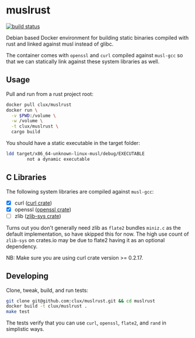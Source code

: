 # muslrust
[![build status](https://secure.travis-ci.org/clux/muslrust.svg)](http://travis-ci.org/clux/muslrust)

Debian based Docker environment for building static binaries compiled with rust and linked against musl instead of glibc.

The container comes with `openssl` and `curl` compiled against `musl-gcc` so that we can statically link against these system libraries as well.

## Usage
Pull and run from a rust project root:

```sh
docker pull clux/muslrust
docker run \
  -v $PWD:/volume \
  -w /volume \
  -t clux/muslrust \
  cargo build
```

You should have a static executable in the target folder:

```sh
ldd target/x86_64-unknown-linux-musl/debug/EXECUTABLE
        not a dynamic executable
```


## C Libraries
The following system libraries are compiled against `musl-gcc`:

- [x] curl ([curl crate](https://github.com/carllerche/curl-rust))
- [x] openssl ([openssl crate](https://github.com/sfackler/rust-openssl))
- [ ] zlib ([zlib-sys crate](https://github.com/alexcrichton/libz-sys))

Turns out you don't generally need zlib as `flate2` bundles `miniz.c` as the default implementation, so have skipped this for now. The high use count of `zlib-sys` on crates.io may be due to flate2 having it as an optional dependency.

NB: Make sure you are using curl crate version >= 0.2.17.

## Developing
Clone, tweak, build, and run tests:

```sh
git clone git@github.com:clux/muslrust.git && cd muslrust
docker build -t clux/muslrust .
make test
```

The tests verify that you can use `curl`, `openssl`, `flate2`, and `rand` in simplistic ways.
